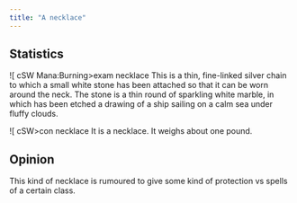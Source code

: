 ```yaml
---
title: "A necklace"
---
```


## Statistics

\![ cSW Mana:Burning\>exam necklace This is a thin, fine-linked silver
chain to which a small white stone has been attached so that it can be
worn around the neck. The stone is a thin round of sparkling white
marble, in which has been etched a drawing of a ship sailing on a calm
sea under fluffy clouds.

\![ cSW\>con necklace It is a necklace. It weighs about one pound.

## Opinion

This kind of necklace is rumoured to give some kind of protection vs
spells of a certain class.